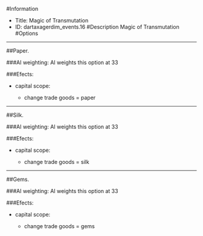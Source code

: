 #Information
 - Title: Magic of Transmutation
 - ID: dartaxagerdim_events.16
#Description
Magic of Transmutation
#Options

___
##Paper.

###AI weighting:
AI weights this option at 33


###Efects:<ul><li>capital scope:</li><ul><li>change trade goods = paper</li></ul></ul>

___
##Silk.

###AI weighting:
AI weights this option at 33


###Efects:<ul><li>capital scope:</li><ul><li>change trade goods = silk</li></ul></ul>

___
##Gems.

###AI weighting:
AI weights this option at 33


###Efects:<ul><li>capital scope:</li><ul><li>change trade goods = gems</li></ul></ul>
